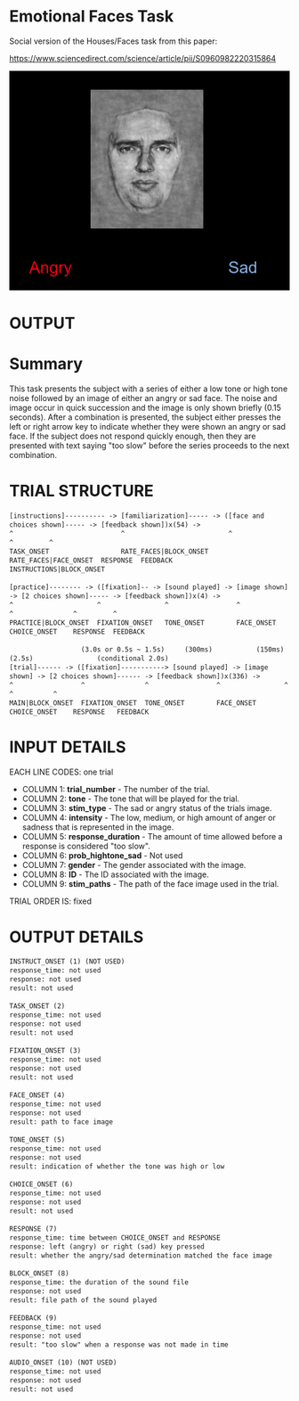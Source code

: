 # Emotional Faces Task
Social version of the Houses/Faces task from this paper:

https://www.sciencedirect.com/science/article/pii/S0960982220315864

![Thumbnail](/public/js/tasks/emotional_faces/emotional_faces_pic.png)

# OUTPUT

# Summary
This task presents the subject with a series of either a low tone or high tone noise followed by an image of either an angry or sad face. The noise and image occur in quick succession and the image is only shown briefly (0.15 seconds). After a combination is presented, the subject either presses the left or right arrow key to indicate whether they were shown an angry or sad face. If the subject does not respond quickly enough, then they are presented with text saying "too slow" before the series proceeds to the next combination.

# TRIAL STRUCTURE
```
[instructions]---------- -> [familiarization]----- -> ([face and choices shown]----- -> [feedback shown])x(54) ->
^                           ^                          ^                      ^         ^
TASK_ONSET                  RATE_FACES|BLOCK_ONSET     RATE_FACES|FACE_ONSET  RESPONSE  FEEDBACK
INSTRUCTIONS|BLOCK_ONSET

[practice]-------- -> ([fixation]-- -> [sound played] -> [image shown] -> [2 choices shown]----- -> [feedback shown])x(4) ->
^                     ^                ^                 ^                ^               ^         ^
PRACTICE|BLOCK_ONSET  FIXATION_ONSET   TONE_ONSET        FACE_ONSET       CHOICE_ONSET    RESPONSE  FEEDBACK

                  (3.0s or 0.5s ~ 1.5s)     (300ms)           (150ms)            (2.5s)                (conditional 2.0s)
[trial]------ -> ([fixation]-----------> [sound played] -> [image shown] -> [2 choices shown]------ -> [feedback shown])x(336) ->
^                 ^               ^                 ^                ^               ^          ^
MAIN|BLOCK_ONSET  FIXATION_ONSET  TONE_ONSET        FACE_ONSET       CHOICE_ONSET    RESPONSE   FEEDBACK
```

# INPUT DETAILS

EACH LINE CODES: one trial
- COLUMN 1: **trial_number** - The number of the trial.
- COLUMN 2: **tone** - The tone that will be played for the trial.
- COLUMN 3: **stim_type** - The sad or angry status of the trials image.
- COLUMN 4: **intensity** - The low, medium, or high amount of anger or sadness that is represented in the image.
- COLUMN 5: **response_duration** - The amount of time allowed before a response is considered "too slow".
- COLUMN 6: **prob_hightone_sad** - Not used
- COLUMN 7: **gender** - The gender associated with the image.
- COLUMN 8: **ID** - The ID associated with the image.
- COLUMN 9: **stim_paths** - The path of the face image used in the trial.

TRIAL ORDER IS: fixed

# OUTPUT DETAILS

```
INSTRUCT_ONSET (1) (NOT USED)
response_time: not used
response: not used
result: not used

TASK_ONSET (2)
response_time: not used
response: not used
result: not used

FIXATION_ONSET (3)
response_time: not used
response: not used
result: not used

FACE_ONSET (4)
response_time: not used
response: not used
result: path to face image

TONE_ONSET (5)
response_time: not used
response: not used
result: indication of whether the tone was high or low

CHOICE_ONSET (6)
response_time: not used
response: not used
result: not used

RESPONSE (7)
response_time: time between CHOICE_ONSET and RESPONSE
response: left (angry) or right (sad) key pressed
result: whether the angry/sad determination matched the face image

BLOCK_ONSET (8)
response_time: the duration of the sound file
response: not used
result: file path of the sound played

FEEDBACK (9)
response_time: not used
response: not used
result: "too slow" when a response was not made in time

AUDIO_ONSET (10) (NOT USED)
response_time: not used
response: not used
result: not used
```
